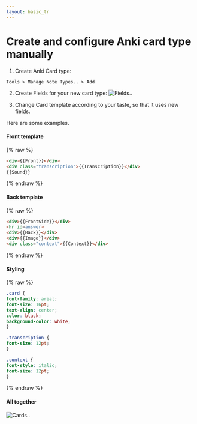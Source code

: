 ```yaml
---
layout: basic_tr
---
```


# Create and configure Anki card type manually

1. Create Anki Card type:
  ```
Tools > Manage Note Types.. > Add
  ```

2. Create Fields for your new card type:
  ![Fields..](/ankileo/img/fields.png)

3. Change Card template according to your taste, so that it uses new fields.
  
  Here are some examples.
  
#### Front template

  {% raw %}

  ```html
<div>{{Front}}</div>
<div class="transcription">{{Transcription}}</div>
{{Sound}}
  ```

  {% endraw %}

#### Back template

  {% raw %}

  ```html
<div>{{FrontSide}}</div>
<hr id=answer>
<div>{{Back}}</div>
<div>{{Image}}</div>
<div class="context">{{Context}}</div>
  ```

  {% endraw %}

#### Styling

  {% raw %}

  ```css
.card {
  font-family: arial;
  font-size: 16pt;
  text-align: center;
  color: black;
  background-color: white;
}

.transcription {
  font-size: 12pt;
}

.context {
  font-style: italic;
  font-size: 12pt;
}
  ```

  {% endraw %}

#### All together

  ![Cards..](/ankileo/img/cards.png)  